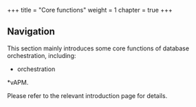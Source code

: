 +++
title = "Core functions"
weight = 1
chapter = true
+++

## Navigation

This section mainly introduces some core functions of database orchestration, including:

* orchestration 

*vAPM.

Please refer to the relevant introduction page for details.